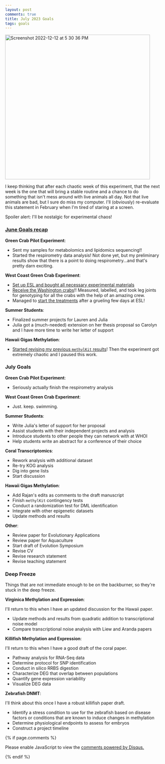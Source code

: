```yaml
---
layout: post
comments: true
title: July 2023 Goals
tags: goals
---
```


<img width="470" alt="Screenshot 2022-12-12 at 5 30 36 PM" src="https://github.com/yaaminiv/yaaminiv.github.io/assets/22335838/6916f8ed-22dc-4038-8700-889f9f2c525d">

I keep thinking that after each chaotic week of this experiment, that the next week is the one that will bring a stable routine and a chance to do something that isn't mess around with live animals all day. Not that live animals are bad, but I sure do miss my computer. I'll (obviously) re-evaluate this statement in February when I'm tired of staring at a screen.

Spoiler alert: I'll be nostalgic for experimental chaos!

### [June Goals recap](https://yaaminiv.github.io/June-2023-Goals/)

**Green Crab Pilot Experiment**:

- Sent my samples for metabolomics and lipidomics sequencing!!
- Started the respirometry data analysis! Not done yet, but my preliminary results show that there is a point to doing respirometry...and that's pretty darn exciting.

**West Coast Green Crab Experiment**:

- [Set up ESL and bought all necessary experimental materials](https://yaaminiv.github.io/Green-Crab-Experiment-2023-Part4/)
- [Receive the Washington crabs](https://yaaminiv.github.io/Green-Crab-Experiment-2023-Part5/)!! Measured, labelled, and took leg joints for genotyping for all the crabs with the help of an amazing crew.
- Managed to [start the treatments](https://yaaminiv.github.io/Green-Crab-Experiment-2023-Part7/) after a grueling few days at ESL!

**Summer Students**:

- Finalized summer projects for Lauren and Julia
- Julia got a (much-needed) extension on her thesis proposal so Carolyn and I have more time to write her letter of support

**Hawaii Gigas Methylation**:

- [Started revising my previous `methylKit` results](https://yaaminiv.github.io/Hawaii-Gigas-Methylation-Analysis-Part22/)! Then the experiment got extremely chaotic and I paused this work.

### July Goals

**Green Crab Pilot Experiment**:

- Seriously actually finish the respirometry analysis

**West Coast Green Crab Experiment**:

- Just. keep. swimming.

**Summer Students**:

- Write Julia's letter of support for her proposal
- Assist students with their independent projects and analysis
- Introduce students to other people they can network with at WHOI
- Help students write an abstract for a conference of their choice

**Coral Transcriptomics**:

- Rework analysis with additional dataset
- Re-try KOG analysis
- Dig into gene lists
- Start discussion

**Hawaii Gigas Methylation**:

- Add Rajan's edits as comments to the draft manuscript
- Finish `methylKit` contingency tests
- Conduct a randomization test for DML identification
- Integrate with other epigenetic datasets
- Update methods and results

**Other**:

- Review paper for Evolutionary Applications
- Review paper for Aquaculture
- Start draft of Evolution Symposium
- Revise CV
- Revise research statement
- Revise teaching statement

### Deep Freeze

Things that are not immediate enough to be on the backburner, so they're stuck in the deep freeze.

**Virginica Methylation and Expression**:

I'll return to this when I have an updated discussion for the Hawaii paper.

- Update methods and results from quadratic addition to transcriptional noise model
- Compare transcriptional noise analysis with Liew and Aranda papers

**Killifish Methylation and Expression**:

I'll return to this when I have a good draft of the coral paper.

- Pathway analysis for RNA-Seq data
- Determine protocol for SNP identification
- Conduct in silico RRBS digestion
- Characterize DEG that overlap between populations
- Quantify gene expression variability
- Visualize DEG data

**Zebrafish DNMT**:

I'll think about this once I have a robust killifish paper draft.

- Identify a stress condition to use for the zebrafish based on disease factors or conditions that are known to induce changes in methylation
- Determine physiological endpoints to assess for embryos
- Construct a project timeline

{% if page.comments %}

<div id="disqus_thread"></div>
<script>

/**
*  RECOMMENDED CONFIGURATION VARIABLES: EDIT AND UNCOMMENT THE SECTION BELOW TO INSERT DYNAMIC VALUES FROM YOUR PLATFORM OR CMS.
*  LEARN WHY DEFINING THESE VARIABLES IS IMPORTANT: https://disqus.com/admin/universalcode/#configuration-variables*/
/*
var disqus_config = function () {
this.page.url = PAGE_URL;  // Replace PAGE_URL with your page's canonical URL variable
this.page.identifier = PAGE_IDENTIFIER; // Replace PAGE_IDENTIFIER with your page's unique identifier variable
};
*/
(function() { // DON'T EDIT BELOW THIS LINE
var d = document, s = d.createElement('script');
s.src = 'https://the-responsible-grad-student.disqus.com/embed.js';
s.setAttribute('data-timestamp', +new Date());
(d.head || d.body).appendChild(s);
})();
</script>
<noscript>Please enable JavaScript to view the <a href="https://disqus.com/?ref_noscript">comments powered by Disqus.</a></noscript>

{% endif %}

<script id="dsq-count-scr" src="//the-responsible-grad-student.disqus.com/count.js" async></script>
